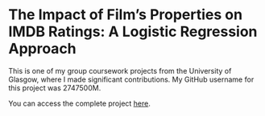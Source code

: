 # The Impact of Film’s Properties on IMDB Ratings: A Logistic Regression Approach

This is one of my group coursework projects from the University of Glasgow, where I made significant contributions. My GitHub username for this project was 2747500M.

You can access the complete project [here](https://github.com/Gweiqing1999/DAS-Group-08).
